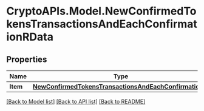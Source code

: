 # CryptoAPIs.Model.NewConfirmedTokensTransactionsAndEachConfirmationRData

## Properties

Name | Type | Description | Notes
------------ | ------------- | ------------- | -------------
**Item** | [**NewConfirmedTokensTransactionsAndEachConfirmationRI**](NewConfirmedTokensTransactionsAndEachConfirmationRI.md) |  | 

[[Back to Model list]](../README.md#documentation-for-models) [[Back to API list]](../README.md#documentation-for-api-endpoints) [[Back to README]](../README.md)

